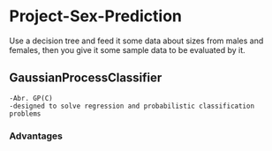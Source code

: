 # Project-Sex-Prediction

Use a decision tree and feed it some data about sizes from males and females, then you give it some sample data to be evaluated by it.

## GaussianProcessClassifier
    -Abr. GP(C)
    -designed to solve regression and probabilistic classification problems

### Advantages
    